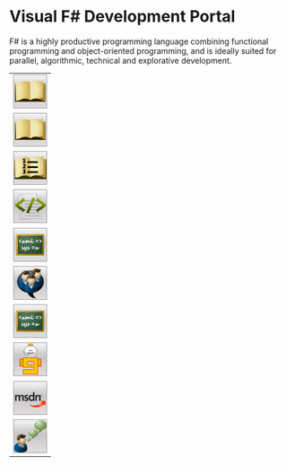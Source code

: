 # Visual F# Development Portal

F# is a highly productive programming language combining functional programming and object-oriented programming, and is ideally suited for parallel, algorithmic, technical and explorative development.



||
|-|
|![](VS_Icon_Documentation.png)|**Documentation**<ul><li>[Using Visual Studio to Write F&#35; Programs](Using+Visual+Studio+to+Write+F%23+Programs.md)<br /></li><li>[F&#35; Language Reference](F%23+Language+Reference.md)<br /></li><li>[F&#35; Core Library Reference](F%23+Core+Library+Reference.md)<br /></li><li>[F&#35; Compiler &#40;fsc.exe&#41; Reference](F%23+Compiler+%28fsc.exe%29+Reference.md)<br /></li><li>[F&#35; Interactive &#40;fsi.exe&#41; Reference](F%23+Interactive+%28fsi.exe%29+Reference.md)<br /></li><ul/>|
|![](VS_Icon_Documentation.png)|**Featured Tasks**<ul><li>[Functions &#40;F&#35;&#41;](Functions+%28F%23%29.md)<br /></li><li>[Lists &#40;F&#35;&#41;](Lists+%28F%23%29.md)<br /></li><li>[Keyword Reference &#40;F&#35;&#41;](Keyword+Reference+%28F%23%29.md)<br /></li><li>[Sequences &#40;F&#35;&#41;](Sequences+%28F%23%29.md)<br /></li><li>[Discriminated Unions &#40;F&#35;&#41;](Discriminated+Unions+%28F%23%29.md)<br /></li><li>[Walkthrough: Your First F&#35; Program](Walkthrough+-+Your+First+F%23+Program.md)<br /></li><li>[Type Providers](Type+Providers.md)<br /></li><li>[Query Expressions &#40;F&#35;&#41;](Query+Expressions+%28F%23%29.md)<br /></li><ul/>|
|![](VS_Icon_Walkthroughs.png)|**Walkthroughs**<ul><li>[Visual F&#35; Samples and Walkthroughs](Visual+F%23+Samples+and+Walkthroughs.md)<br /></li><li>[Walkthrough: Accessing a SQL Database by Using Type Providers &#40;F&#35;&#41;](Walkthrough+-+Accessing+a+SQL+Database+by+Using+Type+Providers+%28F%23%29.md)<br /></li><li>[Walkthrough: Accessing a SQL Database by Using Type Providers and Entities &#40;F&#35;&#41;](Walkthrough+-+Accessing+a+SQL+Database+by+Using+Type+Providers+and+Entities+%28F%23%29.md)<br /></li><ul/>|
|![](VS_icon_CodeSamples.png)|**Code Samples**<ul><li>[F# Sample Pack](http://go.microsoft.com/fwlink/?LinkId=254878)<br /></li><ul/>|
|![](VS_Icon_Training.png)|**Training**<ul><li>[Learn F#](http://go.microsoft.com/fwlink/?LinkId=254879)<br /></li><li>[Try F#](http://www.tryfsharp.org)<br /></li><ul/>|
|![](VS_Icon_Forums.png)|**Forums**<ul><li>[F# General Forum](http://go.microsoft.com/fwlink/?LinkId=248225)<br /></li><ul/>|
|![](VS_Icon_Training.png)|**Articles and Blogs**<ul><li>[Don Syme's WebLog on F# and Related Topics](http://go.microsoft.com/fwlink/?LinkId=254882)<br /></li><li>[F# Team Blog](http://go.microsoft.com/fwlink/?LinkId=254880)<br /></li><li>[Inside F#’s Blog](http://go.microsoft.com/fwlink/?LinkId=254883)<br /></li><ul/>|
|![](VS_icon_Channel9Videos.png)|**Channel 9 Videos**<ul><li>[An Introduction to Microsoft F#](http://go.microsoft.com/fwlink/?LinkId=254884)<br /></li><li>[Design Patterns in F#](http://go.microsoft.com/fwlink/?LinkId=254885)<br /></li><li>[Information-Rich Programming in F#](http://go.microsoft.com/fwlink/?LinkId=254886)<br /></li><li>[Web Programming and More](http://go.microsoft.com/fwlink/?LinkId=254887)<br /></li><li>[Patterns and Match Expressions in F#](http://go.microsoft.com/fwlink/?LinkId=254889)<br /></li><li>[Discriminated Unions in F#](http://go.microsoft.com/fwlink/?LinkId=254890)<br /></li><ul/>|
|![](VS_Icon_MSDNDevCenter.png)|**MSDN Developer Centers**<ul><li>[Microsoft F# Development Center](http://go.microsoft.com/fwlink/?LinkId=254891)<br /></li><ul/>|
|![](VS_Icon_Feedback.png)|**Providing Feedback**<br /><br />To provide feedback about Visual Studio, use [Microsoft Connect](http://go.microsoft.com/fwlink/?LinkID=150463).<br /><br />To provide feedback about the documentation for Visual Studio, use the feedback controls on each page about which you want to give feedback.|

